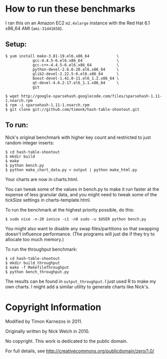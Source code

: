 How to run these benchmarks
===========================

I ran this on an Amazon EC2 `m2.4xlarge` instance with the Red Hat 6.1 x86\_64 AMI (`ami-31d41658`).

Setup:
------

    $ yum install make-3.81-19.el6.x86_64            \
                gcc-4.4.5-6.el6.x86_64               \
                gcc-c++-4.4.5-6.el6.x86_64           \
                python-devel-2.6.6-20.el6.x86_64     \
                glib2-devel-2.22.5-6.el6.x86_64      \
                boost-devel-1.41.0-11.el6_1.2.x86_64 \
                qt-devel-4.6.2-17.el6_1.1.x86_64     \
                git

    $ wget http://google-sparsehash.googlecode.com/files/sparsehash-1.11-1.noarch.rpm
    $ rpm -i sparsehash-1.11-1.noarch.rpm
    $ git clone git://github.com/timonk/hash-table-shootout.git

To run:
-------

Nick's original benchmark with higher key count and restricted to just random integer inserts:

    $ cd hash-table-shootout
    $ mkdir build
    $ make
    $ python bench.py
    $ python make_chart_data.py < output | python make_html.py

Your charts are now in charts.html.

You can tweak some of the values in bench.py to make it run faster at the
expense of less granular data, and you might need to tweak some of the tickSize
settings in charts-template.html.

To run the benchmark at the highest priority possible, do this:

    $ sudo nice -n-20 ionice -c1 -n0 sudo -u $USER python bench.py

You might also want to disable any swap files/partitions so that swapping
doesn't influence performance.  (The programs will just die if they try to
allocate too much memory.)

To run the throughput benchmark:

    $ cd hash-table-shootout
    $ mkdir build_throughput
    $ make -f MakefileThroughput
    $ python bench_throughput.py

The results can be found in `output_throughput`. I just used R to make my own charts. I might add a similar utility to generate charts like Nick's.

Copyright Information
=====================

Modified by Timon Karnezos in 2011.

Originally written by Nick Welch in 2010.

No copyright.  This work is dedicated to the public domain.

For full details, see http://creativecommons.org/publicdomain/zero/1.0/
